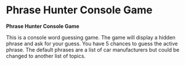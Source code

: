 Phrase Hunter Console Game
======

**Phrase Hunter Console Game**

This is a console word guessing game. The game will display a hidden phrase and ask for
your guess. You have 5 chances to guess the active phrase. The default phrases are a list of car
manufacturers but could be changed to another list of topics. 



